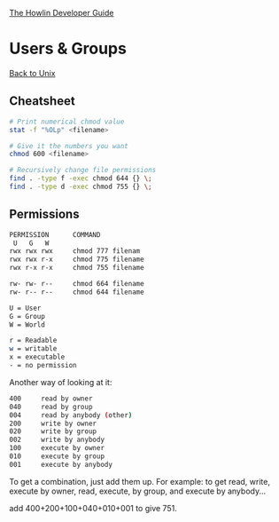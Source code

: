 [The Howlin Developer Guide](/index.md)



Users & Groups
==============

[Back to Unix](./index.md)


## Cheatsheet


```bash
# Print numerical chmod value
stat -f "%OLp" <filename>

# Give it the numbers you want
chmod 600 <filename>

# Recursively change file permissions
find . -type f -exec chmod 644 {} \;
find . -type d -exec chmod 755 {} \;
```


## Permissions


```bash
PERMISSION      COMMAND
 U   G   W
rwx rwx rwx     chmod 777 filenam
rwx rwx r-x     chmod 775 filename
rwx r-x r-x     chmod 755 filename

rw- rw- r--     chmod 664 filename
rw- r-- r--     chmod 644 filename

U = User
G = Group
W = World

r = Readable
w = writable
x = executable
- = no permission
```

Another way of looking at it:
```bash
400     read by owner
040     read by group
004     read by anybody (other)
200     write by owner
020     write by group
002     write by anybody
100     execute by owner
010     execute by group
001     execute by anybody
```

To get a combination, just add them up.
For example:
to get read, write, execute by owner,
read, execute, by group,
and execute by anybody...

add 400+200+100+040+010+001 to give 751.
